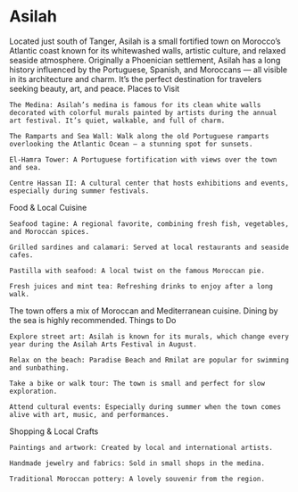 # Asilah
Located just south of Tanger, Asilah is a small fortified town on Morocco’s Atlantic coast known for its whitewashed walls, artistic culture, and relaxed seaside atmosphere. Originally a Phoenician settlement, Asilah has a long history influenced by the Portuguese, Spanish, and Moroccans — all visible in its architecture and charm. It’s the perfect destination for travelers seeking beauty, art, and peace.
Places to Visit

    The Medina: Asilah’s medina is famous for its clean white walls decorated with colorful murals painted by artists during the annual art festival. It’s quiet, walkable, and full of charm.

    The Ramparts and Sea Wall: Walk along the old Portuguese ramparts overlooking the Atlantic Ocean — a stunning spot for sunsets.

    El-Hamra Tower: A Portuguese fortification with views over the town and sea.

    Centre Hassan II: A cultural center that hosts exhibitions and events, especially during summer festivals.

Food & Local Cuisine

    Seafood tagine: A regional favorite, combining fresh fish, vegetables, and Moroccan spices.

    Grilled sardines and calamari: Served at local restaurants and seaside cafes.

    Pastilla with seafood: A local twist on the famous Moroccan pie.

    Fresh juices and mint tea: Refreshing drinks to enjoy after a long walk.

The town offers a mix of Moroccan and Mediterranean cuisine. Dining by the sea is highly recommended.
Things to Do

    Explore street art: Asilah is known for its murals, which change every year during the Asilah Arts Festival in August.

    Relax on the beach: Paradise Beach and Rmilat are popular for swimming and sunbathing.

    Take a bike or walk tour: The town is small and perfect for slow exploration.

    Attend cultural events: Especially during summer when the town comes alive with art, music, and performances.

Shopping & Local Crafts

    Paintings and artwork: Created by local and international artists.

    Handmade jewelry and fabrics: Sold in small shops in the medina.

    Traditional Moroccan pottery: A lovely souvenir from the region.